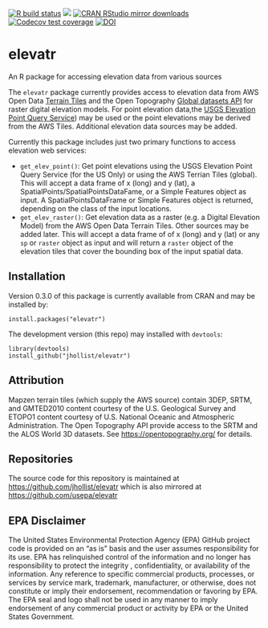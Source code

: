 [![R build
status](https://github.com/jhollist/elevatr/workflows/R-CMD-check/badge.svg)](https://github.com/jhollist/elevatr/actions)
[![](https://www.r-pkg.org/badges/version/elevatr)](https://www.r-pkg.org/pkg/elevatr)
[![CRAN RStudio mirror
downloads](https://cranlogs.r-pkg.org/badges/elevatr)](https://www.r-pkg.org/pkg/elevatr)
[![Codecov test
coverage](https://codecov.io/gh/jhollist/elevatr/branch/master/graph/badge.svg)](https://codecov.io/gh/jhollist/elevatr?branch=master)
[![DOI](https://zenodo.org/badge/DOI/10.5281/zenodo.4282962.svg)](https://doi.org/10.5281/zenodo.4282962)

elevatr
=======

An R package for accessing elevation data from various sources

The `elevatr` package currently provides access to elevation data from
AWS Open Data [Terrain
Tiles](https://registry.opendata.aws/terrain-tiles/) and the Open
Topography [Global datasets
API](https://opentopography.org/developers#API) for raster digital
elevation models. For point elevation data,the [USGS Elevation Point
Query Service](https://nationalmap.gov/epqs/)) may be used or the point
elevations may be derived from the AWS Tiles. Additional elevation data
sources may be added.

Currently this package includes just two primary functions to access
elevation web services:

-   `get_elev_point()`: Get point elevations using the USGS Elevation
    Point Query Service (for the US Only) or using the AWS Terrian Tiles
    (global). This will accept a data frame of x (long) and y (lat), a
    SpatialPoints/SpatialPointsDataFame, or a Simple Features object as
    input. A SpatialPointsDataFrame or Simple Features object is
    returned, depending on the class of the input locations.
-   `get_elev_raster()`: Get elevation data as a raster (e.g. a Digital
    Elevation Model) from the AWS Open Data Terrain Tiles. Other sources
    may be added later. This will accept a data frame of of x (long) and
    y (lat) or any `sp` or `raster` object as input and will return a
    `raster` object of the elevation tiles that cover the bounding box
    of the input spatial data.

Installation
------------

Version 0.3.0 of this package is currently available from CRAN and may
be installed by:

    install.packages("elevatr")

The development version (this repo) may installed with `devtools`:

    library(devtools)
    install_github("jhollist/elevatr")

Attribution
-----------

Mapzen terrain tiles (which supply the AWS source) contain 3DEP, SRTM,
and GMTED2010 content courtesy of the U.S. Geological Survey and ETOPO1
content courtesy of U.S. National Oceanic and Atmospheric
Administration. The Open Topography API provide access to the SRTM and
the ALOS World 3D datasets. See
<a href="https://opentopography.org/" class="uri">https://opentopography.org/</a>
for details.

Repositories
------------

The source code for this repository is maintained at
<a href="https://github.com/jhollist/elevatr" class="uri">https://github.com/jhollist/elevatr</a>
which is also mirrored at
<a href="https://github.com/usepa/elevatr" class="uri">https://github.com/usepa/elevatr</a>

EPA Disclaimer
--------------

The United States Environmental Protection Agency (EPA) GitHub project
code is provided on an “as is” basis and the user assumes responsibility
for its use. EPA has relinquished control of the information and no
longer has responsibility to protect the integrity , confidentiality, or
availability of the information. Any reference to specific commercial
products, processes, or services by service mark, trademark,
manufacturer, or otherwise, does not constitute or imply their
endorsement, recommendation or favoring by EPA. The EPA seal and logo
shall not be used in any manner to imply endorsement of any commercial
product or activity by EPA or the United States Government.
